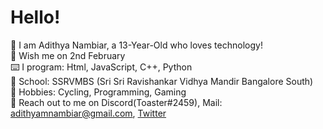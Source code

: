 # Hello! <br />
🙂 I am Adithya Nambiar, a 13-Year-Old who loves technology! <br />
🎉 Wish me on 2nd February <br />
⌨️ I program: Html, JavaScript, C++, Python <br />
📖 School: SSRVMBS (Sri Sri Ravishankar Vidhya Mandir Bangalore South)<br />
🏃 Hobbies: Cycling, Programming, Gaming <br />
💬 Reach out to me on Discord(Toaster#2459), Mail: adithyamnambiar@gmail.com, [Twitter](https://twitter.com/AdithyaNambia14)
